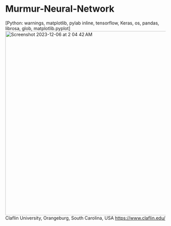 # Murmur-Neural-Network
[Python: warnings, matplotlib, pylab inline, tensorflow, Keras, os, pandas, librosa, glob, matplotlib.pyplot]
<img width="579" alt="Screenshot 2023-12-06 at 2 04 42 AM" src="https://github.com/spawar2/Murmur-Neural-Network/assets/25118302/a1f48657-9e84-430d-a98a-34b8abcb6a0a">
Claflin University, Orangeburg, South Carolina, USA 
https://www.claflin.edu/
